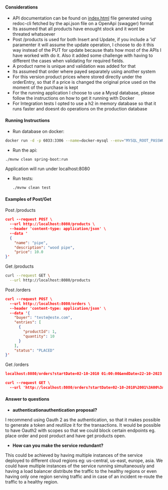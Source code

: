 
#### Considerations

- API documentation can be found on [index.html](index.html) file generated using redoc-cli fetched by the api.json file on a OpenApi (swagger) format
- Its assumed that all products have enought stock and it wont be threated whatsoever
- Post /products is used for both Insert and Update, if you include a 'id' paramenter it will assume the update operation, I choose to do it this way instead of the PUT for update because thats how most of the APIs I have worked with do it. Also it added some challenge with having to different the cases when validating for required fields.
- A product name is unique and validation was added for that
- Its assumed that order where payed separately using another system
- For this version product prices where stored directly under the orderEntry, so that if a price is changed the original price used on the moment of the purchase is kept
- For the running application I choose to use a Mysql database, please follow the instructions on how to get it running with Docker
- For Integration tests I opted to use a h2 in memory database so that it runs faster and doesnt do operations on the production database

#### Running Instructions
 - Run database on docker:
 ```bash
 docker run -d -p 6033:3306 --name=docker-mysql --env="MYSQL_ROOT_PASSWORD=root" --env="MYSQL_PASSWORD=root" --env="MYSQL_DATABASE=api_database" mysql:5.7
 ```

 - Run the api:
  ```
  ./mvnw clean spring-boot:run
  ```
Application will run under localhost:8080
 - Run tests:
   ```bash
   ./mvnw clean test
   ```

#### Examples of Post/Get

Post  /products
```json
curl --request POST \
  --url http://localhost:8080/products \
  --header 'content-type: application/json' \
  --data '
  {
    "name": "pipe",
    "description": "wood pipe",
    "price": 10.0
}'
```

Get /products
```bash
curl --request GET \
  --url http://localhost:8080/products
```

Post  /orders
```json
curl --request POST \
  --url http://localhost:8080/orders \
  --header 'content-type: application/json' \
  --data '{
    "buyer": "teste@este.com",
    "entries": [
      {
        "productId": 1,
        "quantity": 10
      }
    ],
    "status": "PLACED"
}'
```

Get /orders
```json
localhost:8080/orders?startDate=02-10-2010 01:00:00&endDate=22-10-2023 00:00:00

curl --request GET \
  --url 'http://localhost:8080/orders?startDate=02-10-2010%2001%3A00%3A00&endDate=22-10-2023%2000%3A00%3A00'
  ```


#### Answer to questions
 - **authenticationauthentication proposal?**

 I recommend using Oauth 2 as the authentication, so that it makes possible to generate a token and reutilize it for the transactions. It would be possible to have Oauth2 with scopes so that we could block certain endpoints eg. place order and post product and have get products open.
 - **How can you make the service redundant?**

 This could be achieved by having multiple instances of the service deployed to different cloud regions eg: us-central, us-east, europe, asia. We could have multiple instances of the service running simultaneously and having a load balancer distribute the traffic to the healthy regions or even having only one region serving traffic and in case of an incident re-route the traffic to a healthy region.
